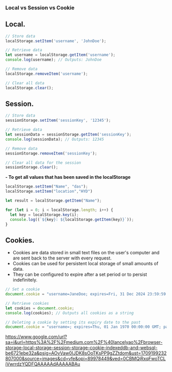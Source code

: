 ### Local vs Session vs Cookie

## Local.

```js
// Store data
localStorage.setItem('username', 'JohnDoe');

// Retrieve data
let username = localStorage.getItem('username');
console.log(username); // Outputs: JohnDoe

// Remove data
localStorage.removeItem('username');

// Clear all data
localStorage.clear();

```

## Session.

```js
// Store data
sessionStorage.setItem('sessionKey', '12345');

// Retrieve data
let sessionData = sessionStorage.getItem('sessionKey');
console.log(sessionData); // Outputs: 12345

// Remove data
sessionStorage.removeItem('sessionKey');

// Clear all data for the session
sessionStorage.clear();
```


**- To get all values that has been saved in the localStorage**

```js
localStorage.setItem("Name", "das");
localStorage.setItem("location","HYD")

let result = localStorage.getItem("Name");

for (let i = 0; i < localStorage.length; i++) {
  let key = localStorage.key(i);
  console.log((`${key}: ${localStorage.getItem(key)}`));
}
```

## Cookies.
- Cookies are data stored in small text files on the user's computer and are sent back to the server with every request.
- Cookies can be used for persistent local storage of small amounts of data.
-  They can be configured to expire after a set period or to persist indefinitely.

```js
// Set a cookie
document.cookie = "username=JaneDoe; expires=Fri, 31 Dec 2024 23:59:59 GMT; path=/";

// Retrieve cookies
let cookies = document.cookie;
console.log(cookies); // Outputs all cookies as a string

// Deleting a cookie by setting its expiry date to the past
document.cookie = "username=; expires=Thu, 01 Jan 1970 00:00:00 GMT; path=/";
```

https://www.google.com/url?sa=i&url=https%3A%2F%2Fmedium.com%2F%40lancelyao%2Fbrowser-storage-local-storage-session-storage-cookie-indexeddb-and-websql-be6721ebe32a&psig=AOvVaw0IJDK8sOoTKsPP9gZZtdom&ust=1709199232807000&source=images&cd=vfe&opi=89978449&ved=0CBMQjRxqFwoTCLiVwrrdzYQDFQAAAAAdAAAAABAu
